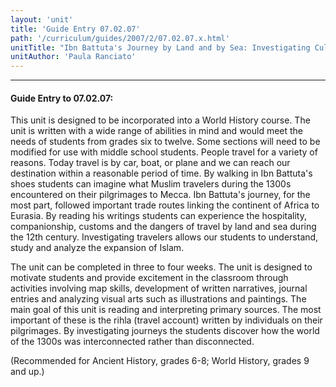 ```yaml
---
layout: 'unit'
title: 'Guide Entry 07.02.07'
path: '/curriculum/guides/2007/2/07.02.07.x.html'
unitTitle: "Ibn Battuta's Journey by Land and by Sea: Investigating Cultural Landscapes"
unitAuthor: 'Paula Ranciato'
---
```


<body>
<hr/>
 <h4>
  Guide Entry to 07.02.07:
 </h4>
 <p>
  This unit is designed to be incorporated into a World History course. The unit is written with a wide range of abilities in mind and would meet the needs of students from grades six to twelve. Some sections will need to be modified for use with middle school students. People travel for a variety of reasons. Today travel is by car, boat, or plane and we can reach our destination within a reasonable period of time. By walking in Ibn Battuta's shoes students can imagine what Muslim travelers during the 1300s encountered on their pilgrimages to Mecca. Ibn Battuta's journey, for the most part, followed important trade routes linking the continent of Africa to Eurasia. By reading his writings students can experience the hospitality, companionship, customs and the dangers of travel by land and sea during the 12th century. Investigating travelers allows our students to understand, study and analyze the expansion of Islam.
 </p>
<p>
  The unit can be completed in three to four weeks. The unit is designed to motivate students and provide excitement in the classroom through activities involving map skills, development of written narratives, journal entries and analyzing visual arts such as illustrations and paintings. The main goal of this unit is reading and interpreting primary sources. The most important of these is the rihla (travel account) written by individuals on their pilgrimages. By investigating journeys the students discover how the world of the 1300s was interconnected rather than disconnected.
 </p>
<p>
  (Recommended for Ancient History, grades 6-8; World History, grades 9 and up.)
 </p>

</body>
